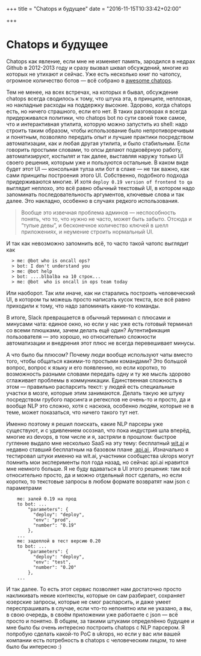 +++
title = "Chatops и будущее"
date = "2016-11-15T10:33:42+02:00"

+++
# Chatops и будущее
Chatops как явление, если мне не изменяет память, зародился в недрах Github в 2012-2013 году и сразу вызвал шквал обсуждений, многие из которых не утихают и сейчас. Уже есть несколько книг по чатопсу, огромное количество ботов — всё собрано в [awesome chatops](https://github.com/exAspArk/awesome-chatops).

Тем не менее, на всех встречах, на которых я бывал, обсуждение chatops всегда сводилось к тому, что штука эта, в принципе, неплохая, но накладные расходы на поддержку высокие. Здорово, когда chatops есть, но ничего страшного, если его нет. 
В таких разговорах я всегда придерживался политики, что chatops bot по сути своей тоже самое, что и интерактивная утилита, которую можно запустить из shell: надо строить таким образом, чтобы использование было непротиворечивым и понятным, позволяло передать опыт и лучшие практики посредством автоматизации, как и любая другая утилита, и было стабильным. Если говорить простыми словами, то опсы делают подковёрную работу, автоматизируют, костылят и так далее, выставляя наружу только UI своего решения, которым уже и пользуются остальные. В каком виде будет этот UI — консольная тулза или бот в слаке — не так важно, как сами принципы построения этого UI.
Собственно, подобного подхода придерживаются многие. И хотя `deploy 0.19 version of frontend to qa` выглядит неплохо, это всё равно обычный текстовый UI, в котором надо запоминать последовательность аргументов, ключевые слова и так далее. Это накладно, особенно в случаях редкого использования. 

> Вообще это извечная проблема админов — неспособность понять, что то, что нужно не часто, может быть забыто. Отсюда и “тупые девы”, и бесконечное количество ключей в шелл приложениях, и неумение строить нормальный UI.

И так как невозможно запомнить всё, то часто такой чатопс выглядит как
  ```
	> me: @bot who is oncall ops?
	> bot: I don't understand you
	> me: @bot help
	> bot: ....blbalba на 10 строк...
	> me: @bot  who is oncall in ops team today
  ```
Или наоборот. Так или иначе, как ни старались построить человеческий UI, в котором ты можешь просто написать кусок текста, все всё равно приходили к тому, что надо запоминать какие-то команды. 

В итоге, Slack превращается в обычный терминал с плюсами и минусами чата: единое окно, но если у нас уже есть готовый терминал со всеми плюшками, зачем делать ещё один? Аутентификация пользователя — это хорошо, но относительно сложности автоматизации и внедрения этот плюс не всегда перевешивает минусы. 

А что было бы плюсом? Почему люди вообще используют чаты вместо того, чтобы общаться какими-то простыми командами? Это большой вопрос, вопрос к языку и его появлению, но если коротко, то возможность разными словами передать одну и ту же мысль здорово сглаживает проблемы в коммуникации. Единственная сложность в этом — правильно распарсить текст: у людей есть специальные участки в мозге, которые этим занимаются. Делать такую же штуку посредством грубого парсинга и регекспов не очень-то и просто, да и вообще NLP это сложно, хотя с наскока, особенно людям, которые не в теме, может показаться, что ничего такого тут нет. 

Именно поэтому я решил поискать, какие NLP парсеры уже существуют, и с удивлением осознал, что пока индустрия шла вперёд, многие из devops, в том числе и я, застряли в прошлом: быстрое гугление выдало мне несколько SaaS на эту тему: бесплатный [wit.ai](https://wit.ai) и недавно ставший бесплатным на базовом плане [ api.ai ](http://api.ai).
Изначально я тестировал штуки именно на wit.ai, участники сообщества ukrops могут помнить мои эксперименты пол года назад, но сейчас api.ai нравится мне немного больше. 
Я не буду вдаваться в UI этого решения: там всё относительно просто, да и можно отдельный пост сделать, но если коротко, то текстовые запросы в любом формате возвратят нам json с параметрами
```
	me: залей 0.19 на прод
	to bot: ...
		"parameters": {
	      "deploy": "deploy",
	      "env": "prod",
	      "number": "0.19"
	    },
	...
	me: задеплой в тест версию 0.20
	to bot: ...
		"parameters": {
	      "deploy": "deploy",
	      "env": "test",
	      "number": "0.20"
	    },
	...
  ```

И так далее. То есть этот сервис позволяет нам достаточно просто накликивать некие контексты, которые он сам разбирает, сохраняет юзерские запросы, которые не смог распарсить, и даже умеет переспрашивать в случае, если что-то непонятно или не указано, а вы, в свою очередь, в своём приложении уже работаете с json — всё просто и понятно. 
В общем, за такими штуками определённо будущее и мне было бы очень интересно построить chatops с NLP парсером. Я попробую сделать какой-то PoC в ukrops, но если у вас или вашей компании есть потребность в chatops с человеческим лицом, то мне было бы интересно :)
